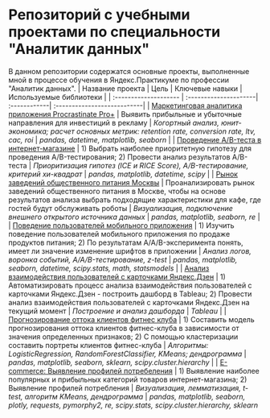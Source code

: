 # Репозиторий с учебными проектами по специальности "Аналитик данных"
В данном репозитории содержатся основные проекты, выполненные мной в процессе обучения в Яндекс.Практикуме по профессии "Аналитик данных".
| Название проекта | Цель | Ключевые навыки | Используемые библиотеки |
| :-------------------- | :---------------------| :------------| :---------------------------|
| [Маркетинговая аналитика приложения Procrastinate Pro+](https://github.com/natalia-zaytseva/study_projects/tree/main/business_metrics) | Выявить прибыльные и убыточные направления для инвестиций в рекламу | *Когортный анализ, юнит-экономика; расчет основных метрик: retention rate, conversion rate, ltv, cac, roi* | *pandas, datetime, matplotlib, seaborn* | 
| [Проведение A/B-теста в интернет-магазине](https://github.com/natalia-zaytseva/study_projects/tree/main/ab_test) | 1) Выбрать наиболее приоритетную гипотезу для проведения A/B-тестирования; 2) Провести анализ результатов A/B-теста | *Приоритизация гипотез (ICE и RICE Score), A/B-тестирование, критерий хи-квадрат* | *pandas, matplotlib, datetime, scipy* |
| [Рынок заведений общественного питания Москвы](https://github.com/natalia-zaytseva/study_projects/tree/main/rest_viz) | Проанализировать рынок заведений общественного питания в Москве, чтобы на основе результатов анализа выбрать подходящие характеристики для кафе, где гостей будут обслуживать роботы | *Визуализация, подключение внешнего открытого источника данных* | *pandas, matplotlib, seaborn, re* |
| [Поведение пользователей мобильного приложения](https://github.com/natalia-zaytseva/study_projects/tree/main/logs_analysis) | 1) Изучить поведение пользователей мобильного приложения по продаже продуктов питания; 2) По результатам A/A/B-эксперимента понять, имеет ли значение изменение шрифтов в приложении | *Анализ логов, воронка событий, A/A/B-тестирование, z-test* | *pandas, matplotlib, seaborn, datetime, scipy.stats, math, statsmodels* |
| [Анализ взаимодействия пользователей с карточками Яндекс.Дзен](https://github.com/natalia-zaytseva/study_projects/tree/main/dashboard_zen) | 1) Автоматизировать процесс анализа взаимодействия пользователей с карточками Яндекс.Дзен - построить дашборд в Tableau; 2) Провести анализ взаимодействия пользователей с карточками Яндекс.Дзен на текущий момент | *Построение и анализ дашборда* | *Tableau* |
| [Прогнозирование оттока клиентов фитнес клуба](https://github.com/natalia-zaytseva/study_projects/tree/main/churn_prediction) | 1) Составить модель прогнозирования оттока клиентов фитнес-клуба в зависимости от значения определенных признаков; 2) С помощью кластеризации составить портреты клиентов фитнес-клуба | *Алгоритмы: LogisticRegression, RandomForestClassifier, KMeans; дендрограмма* | *pandas, matplotlib, seaborn, sklearn, scipy.cluster.hierarchy* |
| [E-commerce: Выявление профилей потребеления](https://github.com/natalia-zaytseva/Data_analyst_study_projects/tree/main/ecommerce_project) | 1) Выявление наиболее популярных и прибыльных категорий товаров интернет-магазина; 2) Выявление профилей потребления | *Визуализация, лемматизация, t-test, алгоритм KMeans, дендрограмма* | *pandas, matplotlib, seaborn, plotly, requests, pymorphy2, re, scipy.stats, scipy.cluster.hierarchy, sklearn*





